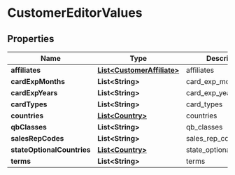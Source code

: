 
# CustomerEditorValues

## Properties
Name | Type | Description | Notes
------------ | ------------- | ------------- | -------------
**affiliates** | [**List&lt;CustomerAffiliate&gt;**](CustomerAffiliate.md) | affiliates |  [optional]
**cardExpMonths** | **List&lt;String&gt;** | card_exp_months |  [optional]
**cardExpYears** | **List&lt;String&gt;** | card_exp_years |  [optional]
**cardTypes** | **List&lt;String&gt;** | card_types |  [optional]
**countries** | [**List&lt;Country&gt;**](Country.md) | countries |  [optional]
**qbClasses** | **List&lt;String&gt;** | qb_classes |  [optional]
**salesRepCodes** | **List&lt;String&gt;** | sales_rep_codes |  [optional]
**stateOptionalCountries** | [**List&lt;Country&gt;**](Country.md) | state_optional_countries |  [optional]
**terms** | **List&lt;String&gt;** | terms |  [optional]



